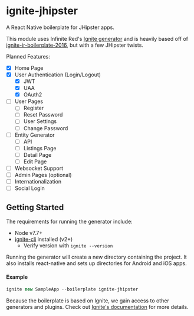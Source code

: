 # ignite-jhipster

A React Native boilerplate for JHipster apps.

This module uses Infinite Red's [Ignite generator](https://github.com/infinitered/ignite) and is heavily based off of [ignite-ir-boilerplate-2016](https://github.com/infinitered/ignite-ir-boilerplate-2016),
 but with a few JHipster twists.

Planned Features:

 - [x] Home Page
 - [x] User Authentication (Login/Logout)
    - [x] JWT
    - [x] UAA
    - [x] OAuth2
 - [ ] User Pages
     - [ ] Register
     - [ ] Reset Password
     - [ ] User Settings
     - [ ] Change Password
  
 - [ ] Entity Generator
     - [ ] API 
     - [ ] Listings Page
     - [ ] Detail Page
     - [ ] Edit Page
 
 - [ ] Websocket Support
 - [ ] Admin Pages (optional)
 - [ ] Internationalization
 - [ ] Social Login

## Getting Started
The requirements for running the generator include:
 - Node v7.7+
 - [ignite-cli](https://github.com/infinitered/ignite) installed (v2+)
    - Verify version with `ignite --version`

Running the generator will create a new directory containing the project.  It also installs react-native and sets up 
directories for Android and iOS apps.   

#### Example

```js
ignite new SampleApp --boilerplate ignite-jhipster
```

Because the boilerplate is based on Ignite, we gain access to other generators and plugins.  Check out
 [Ignite's documentation](https://github.com/infinitered/ignite/tree/master/docs) for more details. 